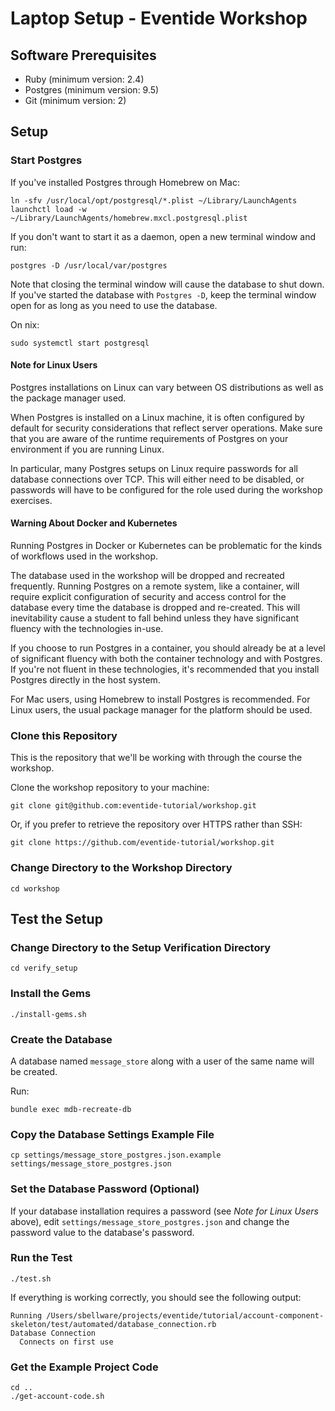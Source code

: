 # Laptop Setup - Eventide Workshop

## Software Prerequisites

- Ruby (minimum version: 2.4)
- Postgres (minimum version: 9.5)
- Git (minimum version: 2)

## Setup

### Start Postgres

If you've installed Postgres through Homebrew on Mac:

```
ln -sfv /usr/local/opt/postgresql/*.plist ~/Library/LaunchAgents
launchctl load -w ~/Library/LaunchAgents/homebrew.mxcl.postgresql.plist
```

If you don't want to start it as a daemon, open a new terminal window and run:

```
postgres -D /usr/local/var/postgres
```

Note that closing the terminal window will cause the database to shut down. If you've started the database with `Postgres -D`, keep the terminal window open for as long as you need to use the database.

On nix:

```
sudo systemctl start postgresql
```

#### Note for Linux Users

Postgres installations on Linux can vary between OS distributions as well as the package manager used.

When Postgres is installed on a Linux machine, it is often configured by default for security considerations that reflect server operations. Make sure that you are aware of the runtime requirements of Postgres on your environment if you are running Linux.

In particular, many Postgres setups on Linux require passwords for all database connections over TCP. This will either need to be disabled, or passwords will have to be configured for the role used during the workshop exercises.

#### Warning About Docker and Kubernetes

Running Postgres in Docker or Kubernetes can be problematic for the kinds of workflows used in the workshop.

The database used in the workshop will be dropped and recreated frequently. Running Postgres on a remote system, like a container, will require explicit configuration of security and access control for the database every time the database is dropped and re-created. This will inevitability cause a student to fall behind unless they have significant fluency with the technologies in-use.

If you choose to run Postgres in a container, you should already be at a level of significant fluency with both the container technology and with Postgres. If you're not fluent in these technologies, it's recommended that you install Postgres directly in the host system.

For Mac users, using Homebrew to install Postgres is recommended. For Linux users, the usual package manager for the platform should be used.

### Clone this Repository

This is the repository that we'll be working with through the course the workshop.

Clone the workshop repository to your machine:

```
git clone git@github.com:eventide-tutorial/workshop.git
```

Or, if you prefer to retrieve the repository over HTTPS rather than SSH:

```
git clone https://github.com/eventide-tutorial/workshop.git
```

### Change Directory to the Workshop Directory

```
cd workshop
```

## Test the Setup

### Change Directory to the Setup Verification Directory

```
cd verify_setup
```

### Install the Gems

```
./install-gems.sh
```

### Create the Database

A database named `message_store` along with a user of the same name will be created.

Run:

```
bundle exec mdb-recreate-db
```

### Copy the Database Settings Example File

```
cp settings/message_store_postgres.json.example settings/message_store_postgres.json
```

### Set the Database Password (Optional)

If your database installation requires a password (see _Note for Linux Users_ above), edit `settings/message_store_postgres.json` and change the password value to the database's password.

### Run the Test

```
./test.sh
```

If everything is working correctly, you should see the following output:

```
Running /Users/sbellware/projects/eventide/tutorial/account-component-skeleton/test/automated/database_connection.rb
Database Connection
  Connects on first use

```

### Get the Example Project Code

```
cd ..
./get-account-code.sh
```
